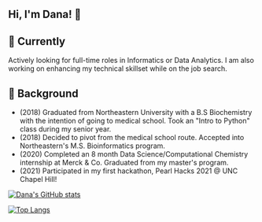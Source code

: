 ## Hi, I'm Dana! 👋  
<!--![](https://komarev.com/ghpvc/?username=dana-rocha&color=blue&style=flat-square) -->

<!--
**dana-rocha/dana-rocha** is a ✨ _special_ ✨ repository because its `README.md` (this file) appears on your GitHub profile.

Here are some ideas to get you started:

- 🔭 I’m currently working on ...
- 🌱 I’m currently learning ...
- 👯 I’m looking to collaborate on ...
- 🤔 I’m looking for help with ...
- 💬 Ask me about ...
- 📫 How to reach me: ...
- 😄 Pronouns: ...
- ⚡ Fun fact: ...
-->

## 🌱 Currently
Actively looking for full-time roles in Informatics or Data Analytics. I am also working on enhancing my technical skillset while on the job search.

## 💬 Background
- (2018) Graduated from Northeastern University with a B.S Biochemistry with the intention of going to medical school. Took an "Intro to Python" class during my senior year. 
- (2018) Decided to pivot from the medical school route. Accepted into Northeastern's M.S. Bioinformatics program. 
- (2020) Completed an 8 month Data Science/Computational Chemistry internship at Merck & Co. Graduated from my master's program.
- (2021) Participated in my first hackathon, Pearl Hacks 2021 @ UNC Chapel Hill! 

[![Dana's GitHub stats](https://github-readme-stats.vercel.app/api?username=dana-rocha&include_all_commits=true&count_private=true&theme=cobalt&show_icons=true&hide=issues)](https://github.com/anuraghazra/github-readme-stats)

[![Top Langs](https://github-readme-stats.vercel.app/api/top-langs/?username=dana-rocha&layout=compact)](https://github.com/anuraghazra/github-readme-stats)
